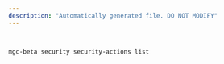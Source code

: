 ```yaml
---
description: "Automatically generated file. DO NOT MODIFY"
---
```


```bash


mgc-beta security security-actions list

```